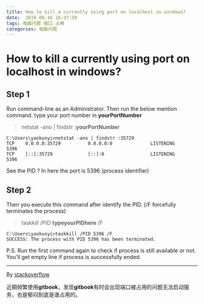 ```yaml
---
title: How to kill a currently using port on localhost in windows?
date:  2019.08.16 16:37:39
tags: 电脑问题 端口 占用
categories: 电脑问题
---
```

# How to kill a currently using port on localhost in windows?

## Step 1

Run command-line as an Administrator. Then run the below mention command. type your port number in **yourPortNumber**

> netstat -ano | findstr :**yourPortNumber**

```
C:\Users\yaokunyi>netstat -ano | findstr :35729
TCP    0.0.0.0:35729          0.0.0.0:0              LISTENING       5396
TCP    [::]:35729             [::]:0                 LISTENING       5396 
```

See the PID ? In here the port is 5396 (process identifier)

## Step 2

Then you execute this command after identify the PID.
(/F forcefully terminates the process)

> taskkill /PID **typeyourPIDhere** /F

```
C:\Users\yaokunyi>taskkill /PID 5396 /F
SUCCESS: The process with PID 5396 has been terminated.
```

P.S. Run the first command again to check if process is still available or not. You'll get empty line if process is successfully ended.

***
By [stackoverflow](https://stackoverflow.com/questions/39632667/how-to-kill-a-currently-using-port-on-localhost-in-windows#)

近期频繁使用**gitbook**，发现**gitbook**有时会出现端口被占用的问题无法启动服务，也是郁闷到底是谁占用的。







